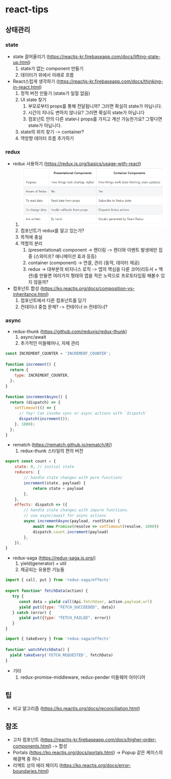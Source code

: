 # react-tips
## 상태관리
### state
- state 끌어올리기 (https://reactjs-kr.firebaseapp.com/docs/lifting-state-up.html)
  1. state가 없는 component 만들기  
  2. 데이터가 위에서 아래로 흐름
- React스럽게 생각하기 (https://reactjs-kr.firebaseapp.com/docs/thinking-in-react.html)
  1. 정적 버전 만들기 (state가 일절 없음)
  2. UI state 찾기
     1. 부모로부터 props를 통해 전달됩니까? 그러면 확실히 state가 아닙니다.
     2. 시간이 지나도 변하지 않나요? 그러면 확실히 state가 아닙니다
     3. 컴포넌트 안의 다른 state나 props를 가지고 계산 가능한가요? 그렇다면 state가 아닙니다.
  3. state의 위치 찾기 -> container?
  4. 역방향 데이터 흐름 추가하기
### redux
- redux 사용하기 (https://redux.js.org/basics/usage-with-react)
   1. ![table1](https://raw.githubusercontent.com/windbella/react-tips/master/table1.png)
   2. 컴포넌트가 redux를 알고 있는가?
   3. 목적에 충실
   4. 역할의 분리
      1. (presentational) component -> 렌더링 -> 렌더와 이벤트 발생에만 집중 (스와이프? 애니메이션 효과 등등)
      2. container (component) -> 연결, 관리 (동작, 데이터 제공)
      3. redux -> 대부분의 비지니스 로직 -> 앱의 핵심을 다룬 코어(리듀서 + 액션)를 만들면 여러가지 형태의 앱을 적은 노력으로 프로토타입핑 해볼수 있지 않을까?
- 컴포넌트 합성 (https://ko.reactjs.org/docs/composition-vs-inheritance.html)
   1. 컴포넌트에서 다른 컴포넌트를 담기
   2. 컨테이너 중첩 문제? -> 컨테이너 in 컨테이너?
### async
- redux-thunk (https://github.com/reduxjs/redux-thunk)
  1. async/await
  2. 추가적인 미들웨어나, 자체 관리
``` javascript
const INCREMENT_COUNTER = 'INCREMENT_COUNTER';

function increment() {
  return {
    type: INCREMENT_COUNTER,
  };
}

function incrementAsync() {
  return (dispatch) => {
    setTimeout(() => {
      // Yay! Can invoke sync or async actions with `dispatch`
      dispatch(increment());
    }, 1000);
  };
}
```
- rematch (https://rematch.github.io/rematch/#/)
  1. redux-thunk 스타일의 편의 버전
``` javascript
export const count = {
	state: 0, // initial state
	reducers: {
		// handle state changes with pure functions
		increment(state, payload) {
			return state + payload
		},
	},
	effects: dispatch => ({
		// handle state changes with impure functions.
		// use async/await for async actions
		async incrementAsync(payload, rootState) {
			await new Promise(resolve => setTimeout(resolve, 1000))
			dispatch.count.increment(payload)
		},
	}),
}
```
- redux-saga (https://redux-saga.js.org/)
  1. yield(generator) + util
  2. 제공되는 유용한 기능들
``` javascript
import { call, put } from 'redux-saga/effects'

export function* fetchData(action) {
   try {
      const data = yield call(Api.fetchUser, action.payload.url)
      yield put({type: "FETCH_SUCCEEDED", data})
   } catch (error) {
      yield put({type: "FETCH_FAILED", error})
   }
}
```
``` javascript
import { takeEvery } from 'redux-saga/effects'

function* watchFetchData() {
  yield takeEvery('FETCH_REQUESTED', fetchData)
}
```
- 기타
  1. redux-promise-middleware, redux-pender 미들웨어 아이디어
## 팁
- 비교 알고리즘 (https://ko.reactjs.org/docs/reconciliation.html)
## 참조
- 고차 컴포넌트 (https://reactjs-kr.firebaseapp.com/docs/higher-order-components.html) -> 합성
- Portals (https://ko.reactjs.org/docs/portals.html) -> Popup 같은 케이스의 해결책 중 하나
- 리액트 상의 에러 페이지 (https://ko.reactjs.org/docs/error-boundaries.html)
